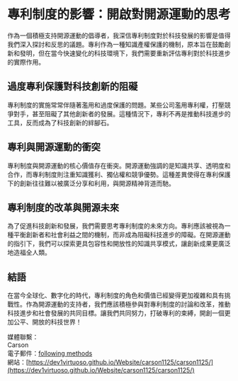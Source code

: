 # 專利制度的影響：開啟對開源運動的思考

作為一個積極支持開源運動的倡導者，我深信專利制度對於科技發展的影響是值得我們深入探討和反思的議題。專利作為一種知識產權保護的機制，原本旨在鼓勵創新和發明，但在當今快速變化的科技環境下，我們需要重新評估專利對於科技進步的實際作用。

## 過度專利保護對科技創新的阻礙

專利制度的實施常常伴隨著濫用和過度保護的問題。某些公司濫用專利權，打壓競爭對手，甚至阻礙了其他創新者的發展。這種情況下，專利不再是推動科技進步的工具，反而成為了科技創新的絆腳石。

## 專利與開源運動的衝突

專利制度與開源運動的核心價值存在衝突。開源運動強調的是知識共享、透明度和合作，而專利制度則注重知識獲利、獨佔權和競爭優勢。這種差異使得在專利保護下的創新往往難以被廣泛分享和利用，與開源精神背道而馳。

## 專利制度的改革與開源未來

為了促進科技創新和發展，我們需要思考專利制度的未來方向。專利應該被視為一種平衡創新者和社會利益之間的機制，而非成為阻礙科技進步的障礙。在開源運動的指引下，我們可以探索更具包容性和開放性的知識共享模式，讓創新成果更廣泛地造福全人類。

## 結語

在當今全球化、數字化的時代，專利制度的角色和價值已經變得更加複雜和具有挑戰性。作為開源運動的支持者，我們應該積極參與對專利制度的討論和改革，推動科技進步和社會發展的共同目標。讓我們共同努力，打破專利的束縛，開創一個更加公平、開放的科技世界！

媒體聯繫：<br>
Carson<br>
電子郵件：[following methods](https://github.com/dev1virtuoso/Documentation/blob/main/dev1virtuoso/Attachment/dev1virtuoso/carson-wu.md)<br>
網站：[https://dev1virtuoso.github.io/Website/carson1125/carson1125/](https://dev1virtuoso.github.io/Website/carson1125/carson1125/)